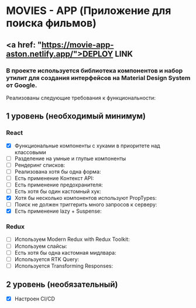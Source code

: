 # MOVIES - APP (Приложение для поиска фильмов)

## <a href: "https://movie-app-aston.netlify.app/">DEPLOY LINK<a/>

### В проекте используется библиотека компонентов и набор утилит для создания интерфейсов на Material Design System от Google.

Реализованы следующие требования к функциональности:

## 1 уровень (необходимый минимум)

### React

- [x] Функциональные компоненты c хуками в приоритете над классовыми
- [ ] Разделение на умные и глупые компоненты
- [ ] Рендеринг списков:
- [ ] Реализована хотя бы одна форма:
- [ ] Есть применение Контекст API:
- [ ] Есть применение предохранителя:
- [ ] Есть хотя бы один кастомный хук:
- [x] Хотя бы несколько компонентов используют PropTypes:
- [ ] Поиск не должен триггерить много запросов к серверу:
- [x] Есть применение lazy + Suspense: <a href: >

### Redux

- [ ] Используем Modern Redux with Redux Toolkit:
- [ ] Используем слайсы:
- [ ] Есть хотя бы одна кастомная мидлвара:
- [ ] Используется RTK Query:
- [ ] Используется Transforming Responses:

## 2 уровень (необязательный)

- [x] Настроен CI/CD
